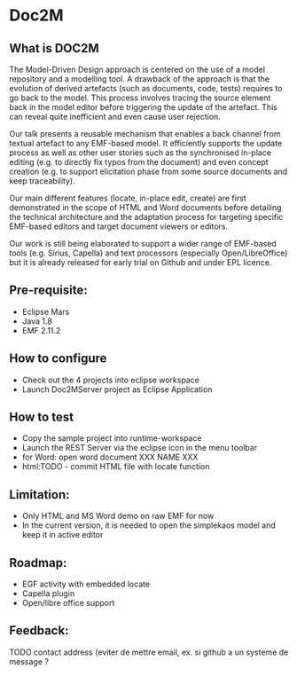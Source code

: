 # Doc2M

## What is DOC2M 

The Model-Driven Design approach is centered on the use of a model repository and a modelling tool. A drawback of the approach is that the evolution of derived artefacts (such as documents, code, tests) requires to go back to the model. This process involves tracing the source element back in the model editor before triggering the update of the artefact. This can reveal quite inefficient and even cause user rejection.

Our talk presents a reusable mechanism that enables a back channel from textual artefact to any EMF-based model. It efficiently supports the update process as well as other user stories such as the synchronised in-place editing (e.g. to directly fix typos from the document) and even concept creation (e.g. to support elicitation phase from some source documents and keep traceability).

Our main different features (locate, in-place edit, create) are first demonstrated in the scope of HTML and Word documents before detailing the technical architecture and the adaptation process for targeting specific EMF-based editors and target document viewers or editors.

Our work is still being elaborated to support a wider range of EMF-based tools (e.g. Sirius, Capella) and text processors (especially Open/LibreOffice) but it is already released for early trial on Github and under EPL licence.

## Pre-requisite: 

* Eclipse Mars
* Java 1.8
* EMF 2.11.2

## How to configure

* Check out the 4 projects into eclipse workspace
* Launch Doc2MServer project as Eclipse Application

## How to test

* Copy the sample project into runtime-workspace
* Launch the REST Server via the eclipse icon in the menu toolbar
* for Word: open word document XXX NAME XXX
* html:TODO - commit HTML file with locate function

## Limitation: 

* Only HTML and MS Word demo on raw EMF for now
* In the current version, it is needed to open the simplekaos model and keep it in active editor

## Roadmap:

* EGF activity with embedded locate
* Capella plugin
* Open/libre office support

## Feedback: 

TODO contact address (eviter de mettre email, ex. si github a un systeme de message ?
